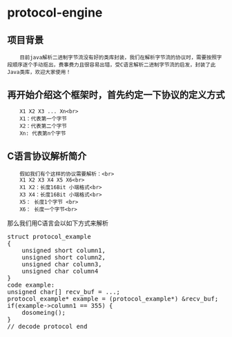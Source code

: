 # protocol-engine

## 项目背景
		目前java解析二进制字节流没有好的类库封装，我们在解析字节流的协议时，需要按照字段顺序逐个手动抠出，费事费力且很容易出错，受C语言解析二进制字节流的启发，封装了此Java类库，欢迎大家使用！
## 再开始介绍这个框架时，首先约定一下协议的定义方式
		X1 X2 X3 ... Xn<br>
		X1：代表第一个字节
		X2：代表第二个字节
		Xn: 代表第n个字节
## C语言协议解析简介	
		假如我们有个这样的协议需要解析：<br>
		X1 X2 X3 X4 X5 X6<br>
		X1 X2：长度16Bit 小端格式<br>
		X3 X4：长度16Bit 小端格式<br>
		X5： 长度1个字节 <br>
		X6： 长度一个字节<br>
那么我们用C语言会以如下方式来解析	
<pre>
struct protocol_example
{
	unsigned short column1,
	unsigned short column2,
	unsigned char column3,
	unsigned char column4
}
code example:
unsigned char[] recv_buf = ...;
protocol_example* example = (protocol_example*) &recv_buf;
if(example->column1 == 355) {
	dosomeing();
}
// decode protocol end
</pre>

